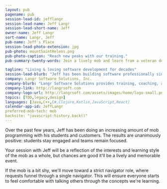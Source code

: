 ```yaml
---
layout: pub
pagename: pub
session-lead-id: jefflangr
session-lead-name: Jeff Langr
session-lead-short-name: Jeff
owner-name: Jeff Langr
sort-name: Langr, Jeff
pub-name: Jeff's Place
session-lead-photo-extension: jpg
pub-photo: mountSaintHelens.png
pub-photo-caption: "Reach new peaks with our training."
pub-summary-twenty-words: Join a lively mob and learn from a veteran developer and author. TDD, design, legacy, BDD, more!

tagline: "Living & loving software development for decades"
session-lead-blurb: "Jeff has been building software professionally since 1982. He's written five books and contributed to Clean Code. Jeff is the owner of Langr Software Solutions."
company: Langr Software Solutions, Inc.
company-blurb: "Langr Software Solutions provides training, coaching, and development services for software development teams."
company-link: http://langrsoft.com
company-logo-url: http://langrsoft.com/assets/images/home/logo-small.png
topics: [TDD,legacy,design]
languages: [Java,C++,C#,Clojure,Kotlin,JavaScript,React]
calendar-app-id: JeffLangr
preferred-mob-tech: mob
backsite: "javascript:history.back()"
---
```

Over the past few years, Jeff has been doing an increasing amount of mob programming with his students and customers. The results are unanimously positive: students stay engaged and teams remain focused.

Your session with Jeff will be a reflection of the interests and learning style of the mob as a whole, but chances are good it'll be a lively and memorable event.

If the mob is a bit shy, we'll move toward a strict navigator role, where requests funnel through a single navigator. This will ensure everyone starts to feel comfortable with talking others through the concepts we're learning.

